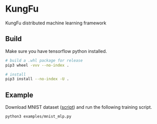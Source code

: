 # KungFu

KungFu distributed machine learning framework

## Build

Make sure you have tensorflow python installed.

```bash
# build a .whl package for release
pip3 wheel -vvv --no-index .

# install
pip3 install --no-index -U .
```

## Example

Download MNIST dataset ([script](scripts/download-mnist.sh)) and run the following training script.

```bash
python3 examples/mnist_mlp.py
```
